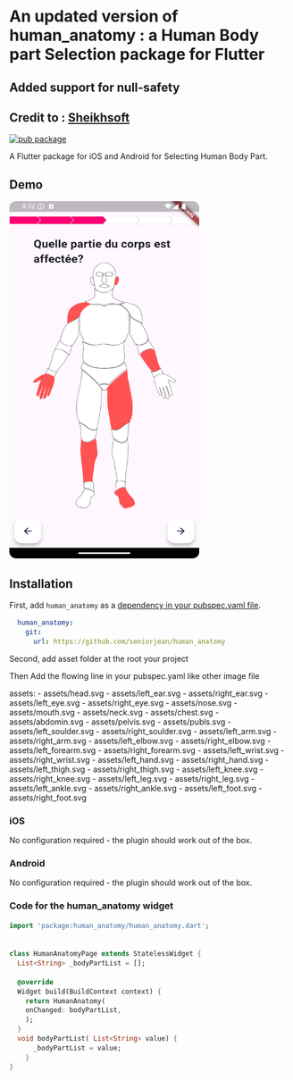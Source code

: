 # An updated version of human_anatomy : a Human Body part Selection package for Flutter
## Added support for null-safety
## Credit to : [Sheikhsoft](https://github.com/Sheikhsoft/human_anatomy)

[![pub package](https://img.shields.io/pub/v/human_anatomy.svg)](https://pub.dartlang.org/packages/human_anatomy)

A Flutter package for iOS and Android for Selecting Human Body Part.
## Demo
<img src="assets/demo.png" width="340" height="640" title="Screen Shoot">


## Installation

First, add `human_anatomy` as a [dependency in your pubspec.yaml file](https://flutter.io/platform-plugins/).

```yaml
  human_anatomy:
    git:
      url: https://github.com/seniorjean/human_anatomy
```

Second, add asset folder at the root your project

Then Add the flowing line in your pubspec.yaml like other image file

assets:
    - assets/head.svg
    - assets/left_ear.svg
    - assets/right_ear.svg
    - assets/left_eye.svg
    - assets/right_eye.svg
    - assets/nose.svg
    - assets/mouth.svg
    - assets/neck.svg
    - assets/chest.svg
    - assets/abdomin.svg
    - assets/pelvis.svg
    - assets/publs.svg
    - assets/left_soulder.svg
    - assets/right_soulder.svg
    - assets/left_arm.svg
    - assets/right_arm.svg
    - assets/left_elbow.svg
    - assets/right_elbow.svg
    - assets/left_forearm.svg
    - assets/right_forearm.svg
    - assets/left_wrist.svg
    - assets/right_wrist.svg
    - assets/left_hand.svg
    - assets/right_hand.svg
    - assets/left_thigh.svg
    - assets/right_thigh.svg
    - assets/left_knee.svg
    - assets/right_knee.svg
    - assets/left_leg.svg
    - assets/right_leg.svg
    - assets/left_ankle.svg
    - assets/right_ankle.svg
    - assets/left_foot.svg
    - assets/right_foot.svg

### iOS

No configuration required - the plugin should work out of the box.
### Android

No configuration required - the plugin should work out of the box.

### Code for the human_anatomy widget

``` dart
import 'package:human_anatomy/human_anatomy.dart';


class HumanAnatomyPage extends StatelessWidget {
  List<String> _bodyPartList = [];
 
  @override
  Widget build(BuildContext context) {
    return HumanAnatomy(
    onChanged: bodyPartList,
    );
  }
  void bodyPartList( List<String> value) {
      _bodyPartList = value;
    }
}
```
